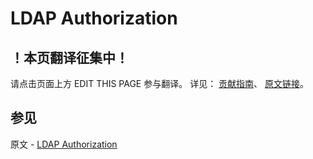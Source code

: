 # LDAP Authorization

## ！本页翻译征集中！

请点击页面上方 EDIT THIS PAGE 参与翻译。
详见：
[贡献指南]( https://github.com/JinMuInfo/MongoDB-Manual-zh/blob/master/CONTRIBUTING.md )、
[原文链接](  https://docs.mongodb.com/manual/core/security-ldap-external/  )。

## 参见

原文 - [LDAP Authorization]( https://docs.mongodb.com/manual/core/security-ldap-external/ )

